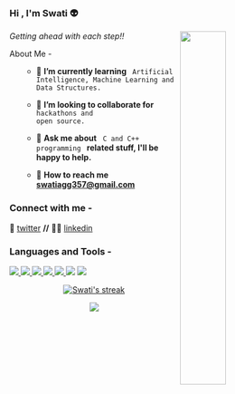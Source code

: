 ### Hi , I'm Swati 👽
<img src="https://media0.giphy.com/media/k0ijJhqrUP4T2EvmJ1/giphy.gif?cid=790b76110819ac3351aa8299139082e6521561bc719bc1ce&rid=giphy.gif&ct=g" height=40% width=40% align="right">

*Getting ahead with each step!!*

About Me -
<ul>
    
- 🎯 <b> I’m currently learning </b> <code> Artificial Intelligence, Machine Learning and Data Structures.</code>   
    
- 🤝 <b>I’m looking to collaborate for</b> <code>hackathons and open source.</code>     

- 💬 <b>Ask me about</b> <code> C and C++ programming </code><b> related stuff, I'll be happy to help.</b>  
    
- 📧 <b>How to reach me swatiagg357@gmail.com</b>   
    
</ul>

<h3 align="left">Connect with me - </h3>

🐤 [twitter][twitter] **//** 
👩‍🏫 [linkedin][linkedin]

[twitter]: https://twitter.com/AggrawalSwati
[linkedin]: https://www.linkedin.com/in/swati-aggrawal-02550a214

<!--![](https://visitor-badge.laobi.icu/badge?page_id=swatiaggrawal.swatiaggrawal)-->

<h3 align="left">Languages and Tools - </h3>

<p align="left"> 
    <a href="https://www.open-std.org/jtc1/sc22/wg14/" target="_blank"> <img src="https://img.icons8.com/color/48/undefined/c-programming.png"/> </a>
    <a href="https://www.cplusplus.com" target="_blank"> <img src="https://img.icons8.com/color/48/000000/c-plus-plus-logo.png"/> </a>
    <a href="https://www.python.org" target="_blank"> <img src="https://img.icons8.com/color/48/000000/python.png"/> </a> 
    <a href="https://www.java.com" target="_blank"> <img src="https://img.icons8.com/color/48/000000/java-coffee-cup-logo.png"/> </a>
    <a href="https://developer.mozilla.org/en-US/docs/Web/JavaScript" target="_blank"> <img src="https://img.icons8.com/color/48/000000/javascript.png"/> </a> 
    <a href="https://flutter.dev/" target="_blank"> <img src="https://img.icons8.com/fluency/48/undefined/flutter.png"/></a>
    <a href="https://www.mysql.com/" target="_blank"> <img src="https://img.icons8.com/external-dreamstale-lineal-dreamstale/32/000000/external-sql-file-types-dreamstale-lineal-dreamstale.png"/></a>
   
     
  
   
   
</p>

<p align="center">
    <a href="https://github.com/swatiaggrawal/github-readme-streak-stats">
        <img title="🔥" alt="Swati's streak" src="https://github-readme-streak-stats.herokuapp.com/?user=swatiaggrawal&theme=algolia"/>
    </a>
</p>

<p align="center">
<img src = "https://github-readme-stats.vercel.app/api?username=swatiaggrawal&&show_icons=true&title_color=ffffff&icon_color=bb2acf&text_color=daf7dc&bg_color=151515">
</p>
<!--
<p align="center">
    <a href="https://github-readme-stats.vercel.app/api/top-langs/?username=swatiaggrawal&theme=tokyonight">
        <img title="most used languages" alt="alt" src="https://github-readme-stats.vercel.app/api/top-langs/?username=swatiaggrawal&theme=tokyonight"/>
    </a>
</p>
-->
